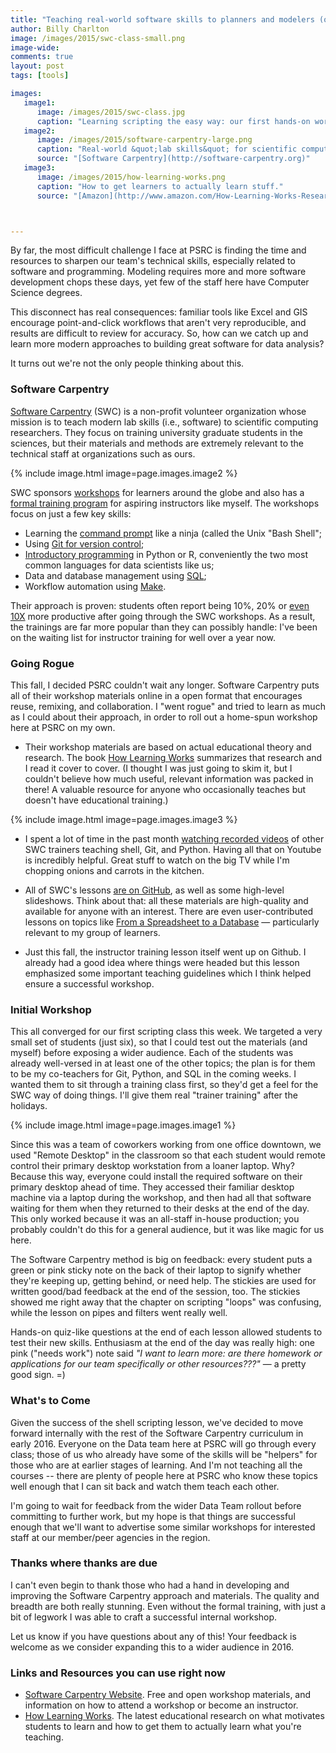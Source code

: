 ```yaml
---
title: "Teaching real-world software skills to planners and modelers (or, how to stop using Excel for everything)"
author: Billy Charlton
image: /images/2015/swc-class-small.png
image-wide:
comments: true
layout: post
tags: [tools]

images:
   image1:
      image: /images/2015/swc-class.jpg
      caption: "Learning scripting the easy way: our first hands-on workshop."
   image2:
      image: /images/2015/software-carpentry-large.png
      caption: "Real-world &quot;lab skills&quot; for scientific computing"
      source: "[Software Carpentry](http://software-carpentry.org)"
   image3:
      image: /images/2015/how-learning-works.png
      caption: "How to get learners to actually learn stuff."
      source: "[Amazon](http://www.amazon.com/How-Learning-Works-Research-Based-Principles/dp/0470484101)"



---
```


By far, the most difficult challenge I face at PSRC is finding the time and resources to sharpen our team's technical skills, especially related to software and programming. Modeling requires more and more software development chops these days, yet few of the staff here have Computer Science degrees.

This disconnect has real consequences: familiar tools like Excel and GIS encourage point-and-click workflows that aren't very reproducible, and results are difficult to review for accuracy. So, how can we catch up and learn more modern approaches to building great software for data analysis?

It turns out we're not the only people thinking about this.

### Software Carpentry

[Software Carpentry](http://software-carpentry.org/) (SWC) is a non-profit volunteer organization whose mission is to teach modern lab skills (i.e., software) to scientific computing researchers. They focus on training university graduate students in the sciences, but their materials and methods are extremely relevant to the technical staff at organizations such as ours.

{% include image.html image=page.images.image2 %}

SWC sponsors [workshops](http://software-carpentry.org/workshops/index.html) for learners around the globe and also has a [formal training program](http://software-carpentry.org/pages/join.html) for aspiring instructors like myself. The workshops focus on just a few key skills:

* Learning the [command prompt](http://swcarpentry.github.io/shell-novice/) like a ninja (called the Unix "Bash Shell";
* Using [Git for version control](http://swcarpentry.github.io/git-novice/);
* [Introductory programming](http://swcarpentry.github.io/python-novice-inflammation/) in Python or R, conveniently the two most common languages for data scientists like us;
* Data and database management using [SQL](http://swcarpentry.github.io/sql-novice-survey/);
* Workflow automation using [Make](http://swcarpentry.github.io/make-novice/).

Their approach is proven: students often report being 10%, 20% or [even 10X](http://software-carpentry.org/pages/testimonials.html) more productive after going through the SWC workshops. As a result, the trainings are far more popular than they can possibly handle: I've been on the waiting list for instructor training for well over a year now.

### Going Rogue

This fall, I decided PSRC couldn't wait any longer. Software Carpentry puts all of their workshop materials online in a open format that encourages reuse, remixing, and collaboration. I "went rogue" and tried to learn as much as I could about their approach, in order to roll out a home-spun workshop here at PSRC on my own.

* Their workshop materials are based on actual educational theory and research. The book [How Learning Works](http://www.wiley.com/WileyCDA/WileyTitle/productCd-0470484101.html) summarizes that research and I read it cover to cover. (I thought I was just going to skim it, but I couldn't believe how much useful, relevant information was packed in there! A valuable resource for anyone who occasionally teaches but doesn't have educational training.)

{% include image.html image=page.images.image3 %}

* I spent a lot of time in the past month [watching recorded videos](https://www.youtube.com/results?search_query=software+carpentry) of other SWC trainers teaching shell, Git, and Python. Having all that on Youtube is incredibly helpful. Great stuff to watch on the big TV while I'm chopping onions and carrots in the kitchen.

* All of SWC's lessons [are on GitHub](http://software-carpentry.org/lessons.html), as well as some high-level slideshows. Think about that: all these materials are high-quality and available for anyone with an interest. There are even user-contributed lessons on topics like [From a Spreadsheet to a Database](http://swcarpentry.github.io/capstone-novice-spreadsheet-biblio) — particularly relevant to my group of learners.

* Just this fall, the instructor training lesson itself went up on Github. I already had a good idea where things were headed but this lesson emphasized some important teaching guidelines which I think helped ensure a successful workshop.

### Initial Workshop

This all converged for our first scripting class this week. We targeted a very small set of students (just six), so that I could test out the materials (and myself) before exposing a wider audience. Each of the students was already well-versed in at least one of the other topics; the plan is for them to be my co-teachers for Git, Python, and SQL in the coming weeks. I wanted them to sit through a training class first, so they'd get a feel for the SWC way of doing things. I'll give them real "trainer training" after the holidays.

{% include image.html image=page.images.image1 %}

Since this was a team of coworkers working from one office downtown, we used "Remote Desktop" in the classroom so that each student would remote control their primary desktop workstation from a loaner laptop. Why? Because this way, everyone could install the required software on their primary desktop ahead of time. They accessed their familiar desktop machine via a laptop during the workshop, and then had all that software waiting for them when they returned to their desks at the end of the day. This only worked because it was an all-staff in-house production; you probably couldn't do this for a general audience, but it was like magic for us here.

The Software Carpentry method is big on feedback: every student puts a green or pink sticky note on the back of their laptop to signify whether they're keeping up, getting behind, or need help. The stickies are used for written good/bad feedback at the end of the session, too. The stickies showed me right away that the chapter on scripting "loops" was confusing, while the lesson on pipes and filters went really well.

Hands-on quiz-like questions at the end of each lesson allowed students to test their new skills. Enthusiasm at the end of the day was really high: one pink ("needs work") note said *"I want to learn more: are there homework or applications for our team specifically or other resources???"* — a pretty good sign. =)

### What's to Come

Given the success of the shell scripting lesson, we've decided to move forward internally with the rest of the Software Carpentry curriculum in early 2016. Everyone on the Data team here at PSRC will go through every class; those of us who already have some of the skills will be "helpers" for those who are at earlier stages of learning. And I'm not teaching all the courses -- there are plenty of people here at PSRC who know these topics well enough that I can sit back and watch them teach each other.

I'm going to wait for feedback from the wider Data Team rollout before committing to further work, but my hope is that things are successful enough that we'll want to advertise some similar workshops for interested staff at our member/peer agencies in the region.

### Thanks where thanks are due

I can't even begin to thank those who had a hand in developing and improving the Software Carpentry approach and materials. The quality and breadth are both really stunning. Even without the formal training, with just a bit of legwork I was able to craft a successful internal workshop.

Let us know if you have questions about any of this! Your feedback is welcome as we consider expanding this to a wider audience in 2016.

### Links and Resources you can use right now

* [Software Carpentry Website](http://software-carpentry.org). Free and open workshop materials, and information on how to attend a workshop or become an instructor.
* [How Learning Works](http://www.amazon.com/How-Learning-Works-Research-Based-Principles/dp/0470484101). The latest educational research on what motivates students to learn and how to get them to actually learn what you're teaching.

